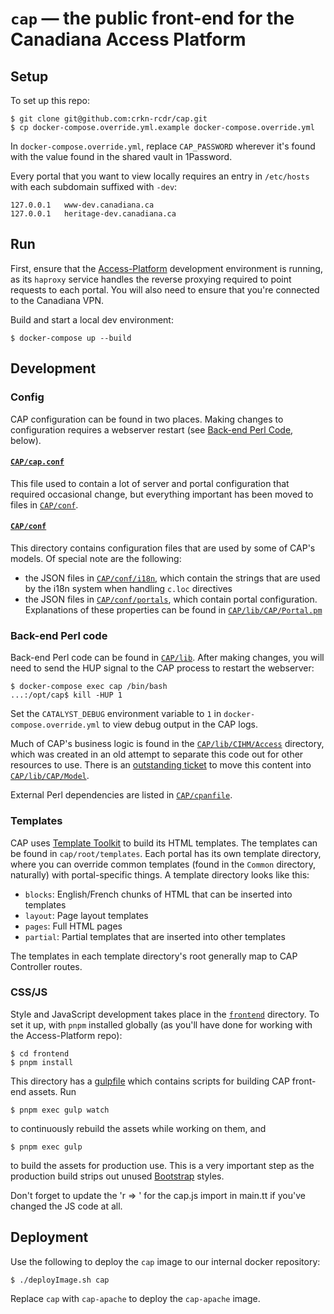 # `cap` &mdash; the public front-end for the Canadiana Access Platform

## Setup

To set up this repo:

```
$ git clone git@github.com:crkn-rcdr/cap.git
$ cp docker-compose.override.yml.example docker-compose.override.yml
```

In `docker-compose.override.yml`, replace `CAP_PASSWORD` wherever it's found with the value found in the shared vault in 1Password.

Every portal that you want to view locally requires an entry in `/etc/hosts` with each subdomain suffixed with `-dev`:

```
127.0.0.1   www-dev.canadiana.ca
127.0.0.1   heritage-dev.canadiana.ca
```

## Run

First, ensure that the [Access-Platform](https://github.com/crkn-rcdr/Access-Platform) development environment is running, as its `haproxy` service handles the reverse proxying required to point requests to each portal. You will also need to ensure that you're connected to the Canadiana VPN.

Build and start a local dev environment:

```
$ docker-compose up --build
```

## Development

### Config

CAP configuration can be found in two places. Making changes to configuration requires a webserver restart (see [Back-end Perl Code](#back-end-perl-code), below).

#### [`CAP/cap.conf`](CAP/cap.conf)

This file used to contain a lot of server and portal configuration that required occasional change, but everything important has been moved to files in [`CAP/conf`](CAP/conf).

#### [`CAP/conf`](CAP/conf)

This directory contains configuration files that are used by some of CAP's models. Of special note are the following:
- the JSON files in [`CAP/conf/i18n`](CAP/conf/i18n), which contain the strings that are used by the i18n system when handling `c.loc` directives
- the JSON files in [`CAP/conf/portals`](CAP/conf/portals), which contain portal configuration. Explanations of these properties can be found in [`CAP/lib/CAP/Portal.pm`](CAP/lib/CAP/Portal.pm)

### Back-end Perl code

Back-end Perl code can be found in [`CAP/lib`](CAP/lib). After making changes, you will need to send the HUP signal to the CAP process to restart the webserver:

```
$ docker-compose exec cap /bin/bash
...:/opt/cap$ kill -HUP 1
```

Set the `CATALYST_DEBUG` environment variable to `1` in `docker-compose.override.yml` to view debug output in the CAP logs.

Much of CAP's business logic is found in the [`CAP/lib/CIHM/Access`](CAP/lib/CIHM/Access) directory, which was created in an old attempt to separate this code out for other resources to use. There is an [outstanding ticket](https://github.com/crkn-rcdr/cap/issues/42) to move this content into [`CAP/lib/CAP/Model`](CAP/lib/CAP/Model).

External Perl dependencies are listed in [`CAP/cpanfile`](CAP/cpanfile).

### Templates

CAP uses [Template Toolkit](http://www.template-toolkit.org/docs/index.html) to build its HTML templates. The templates can be found in `cap/root/templates`. Each portal has its own template directory, where you can override common templates (found in the `Common` directory, naturally) with portal-specific things. A template directory looks like this:

- `blocks`: English/French chunks of HTML that can be inserted into templates
- `layout`: Page layout templates
- `pages`: Full HTML pages
- `partial`: Partial templates that are inserted into other templates

The templates in each template directory's root generally map to CAP Controller routes.

### CSS/JS

Style and JavaScript development takes place in the [`frontend`](frontend) directory. To set it up, with `pnpm` installed globally (as you'll have done for working with the Access-Platform repo):

```
$ cd frontend
$ pnpm install
```

This directory has a [gulpfile](frontend/gulpfile.js) which contains scripts for building CAP front-end assets. Run

```
$ pnpm exec gulp watch
```

to continuously rebuild the assets while working on them, and

```
$ pnpm exec gulp
```

to build the assets for production use. This is a very important step as the production build strips out unused [Bootstrap](https://getbootstrap.com/docs/4.6/getting-started/introduction/) styles.

Don't forget to update the 'r => <version>' for the cap.js import in main.tt if you've changed the JS code at all.

## Deployment

Use the following to deploy the `cap` image to our internal docker repository:

```
$ ./deployImage.sh cap
```

Replace `cap` with `cap-apache` to deploy the `cap-apache` image.
